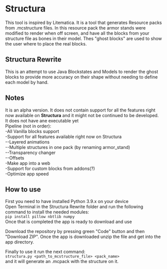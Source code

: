# Structura

This tool is inspired by Litematica. It is a tool that generates Resource packs from .mcstructure files. In this resource pack the armor stands were modified to render when off screen, and have all the blocks from your structure file as bones in their model. Thes "ghost blocks" are used to show the user where to place the real blocks. 


## Structura Rewrite

This is an attempt to use Java Blockstates and Models to render the ghost blocks to provide more accuracy on their shape without needing to define each model by hand.

## Notes 

It is an alpha version. It does not contain support for all the features right now available on **Structura** and it might not be continued to be developed.<br/>
It does not have ane executable yet<br/>
Pipeline (not in order):<br/>
-All Vanilla blocks support<br/>
-Support for all features available right now on Structura<br/>
--Layered animations<br/>
--Multiple structures in one pack (by renaming armor_stand)<br/>
--Transparency changer<br/>
--Offsets<br/>
-Make app into a web<br/>
-Support for custom blocks from addons(?)<br/>
-Optimize app speed<br/>

## How to use

First you need to have installed Python 3.9.x on your device<br/>
Open Terminal in the Structura Rewrite folder and run the following command to install the needed modules:<br/>
`pip install pillow nbtlib numpy`<br/>
Once that is completed the app is ready to download and use<br/>

Download the repository by pressing green "Code" button and then "Download ZIP".
Once the app is downloaded unzip the file and get into the app directory.

Finally to use it run the next command:<br/>
`structura.py <path_to_mcstructure_file> <pack_name>`<br/>
and it will generate an .mcpack with the structure on it.<br/>
